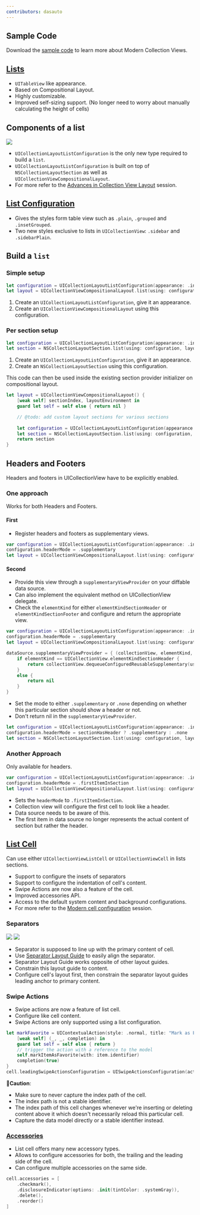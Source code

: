 ```yaml
---
contributors: dasauto
---
```

## Sample Code
Download the [sample code](https://developer.apple.com/documentation/uikit/views_and_controls/collection_views/implementing_modern_collection_views) to learn more about Modern Collection Views.

## [Lists](https://developer.apple.com/documentation/uikit/uicollectionviewcompositionallayout)
* `UITableView` like appearance.
* Based on Compositional Layout.
* Highly customizable.
* Improved self-sizing support. (No longer need to worry about manually calculating the height of cells)

## Components of a list
![][components_list]

* `UICollectionLayoutListConfiguration` is the only new type required to build a `list`.
* `UICollectionLayoutListConfiguration` is built on top of `NSCollectionLayoutSection` as well as `UICollectionViewCompositionalLayout`.
* For more refer to the [Advances in Collection View Layout](https://github.com/zntfdr/WWDC-Notes/blob/main/content/wwdc19/215) session.

## [List Configuration](https://developer.apple.com/documentation/uikit/uicollectionlayoutlistconfiguration)
* Gives the styles form table view such as `.plain`, `.grouped` and `.insetGrouped`.
* Two new styles exclusive to lists in `UICollectionView`: `.sidebar` and `.sidebarPlain`.

## Build a `list`
### Simple setup
```swift
let configuration = UICollectionLayoutListConfiguration(appearance: .insetGrouped)
let layout = UICollectionViewCompositionalLayout.list(using: configuration)
```

1. Create an `UICollectionLayoutListConfiguration`, give it an appearance.
2. Create an `UICollectionViewCompositionalLayout` using this configuration.

### Per section setup
```swift
let configuration = UICollectionLayoutListConfiguration(appearance: .insetGrouped)
let section = NSCollectionLayoutSection.list(using: configuration, layoutEnvironment: layoutEnvironment)
```

1. Create an `UICollectionLayoutListConfiguration`, give it an appearance.
2. Create an `NSCollectionLayoutSection` using this configuration.

This code can then be used inside the existing section provider initializer on compositional layout.

```swift
let layout = UICollectionViewCompositionalLayout() {
    [weak self] sectionIndex, layoutEnvironment in
    guard let self = self else { return nil }

    // @todo: add custom layout sections for various sections
  
    let configuration = UICollectionLayoutListConfiguration(appearance: .insetGrouped)
    let section = NSCollectionLayoutSection.list(using: configuration, layoutEnvironment: layoutEnvironment)
    return section
}
``` 

## Headers and Footers
Headers and footers in UICollectionView have to be explicitly enabled.

### One approach
Works for both Headers and Footers.

#### First
* Register headers and footers as supplementary views.

```swift
var configuration = UICollectionLayoutListConfiguration(appearance: .insetGrouped)
configuration.headerMode = .supplementary
let layout = UICollectionViewCompositionalLayout.list(using: configuration)
```


#### Second
* Provide this view through a `supplementaryViewProvider` on your diffable data source.
*  Can also implement the equivalent method on UICollectionView delegate.
* Check the `elementKind` for either `elementKindSectionHeader` or `elementKindSectionFooter` and configure and return the appropriate view.

```swift
var configuration = UICollectionLayoutListConfiguration(appearance: .insetGrouped)
configuration.headerMode = .supplementary
let layout = UICollectionViewCompositionalLayout.list(using: configuration)

dataSource.supplementaryViewProvider = { (collectionView, elementKind, indexPath) in
    if elementKind == UICollectionView.elementKindSectionHeader {
        return collectionView.dequeueConfiguredReusableSupplementary(using: header, for: indexPath)
    }
    else {
        return nil
    }
}

```
* Set the mode to either `.supplementary` or `.none` depending on whether this particular section should show a header or not. 
* Don't return nil in the `supplementaryViewProvider`.

```swift
let configuration = UICollectionLayoutListConfiguration(appearance: .insetGrouped)
configuration.headerMode = sectionHasHeader ? .supplementary : .none
let section = NSCollectionLayoutSection.list(using: configuration, layoutEnvironment: layoutEnvironment)
```

### Another Approach
Only available for headers.

```swift
var configuration = UICollectionLayoutListConfiguration(appearance: .insetGrouped)
configuration.headerMode = .firstItemInSection
let layout = UICollectionViewCompositionalLayout.list(using: configuration)
```
* Sets the `headerMode` to `.firstItemInSection`. 
* Collection view will configure the first cell to look like a header.
* Data source needs to be aware of this.
* The first item in data source no longer represents the actual content of section but rather the header.

## [List Cell](https://developer.apple.com/documentation/uikit/uicollectionviewlistcell)
Can use either `UICollectionViewListCell` or `UICollectionViewCell` in lists sections.

* Support to configure the insets of separators
* Support to configure the indentation of cell's content.
* Swipe Actions are now also a feature of the cell.
* Improved accessories API.
* Access to the default system content and background configurations.
* For more refer to the [Modern cell configuration](https://developer.apple.com/videos/play/wwdc2020/10027) session.

### Separators
![][wrong_separator]
![][right_separator]

* Separator is supposed to line up with the primary content of cell.
* Use [Separator Layout Guide](https://developer.apple.com/documentation/uikit/uicollectionviewlistcell/3601206-separatorlayoutguide) to easily align the separator.
* Separator Layout Guide works opposite of other layout guides. 
* Constrain this layout guide to content.
* Configure cell's layout first, then constrain the separator layout guides leading anchor to primary content.

### Swipe Actions
* Swipe actions are now a feature of list cell.
* Configure like cell content.
* Swipe Actions are only supported using a list configuration.

```swift
let markFavorite = UIContextualAction(style: .normal, title: "Mark as Favorite") {
	[weak self] (_, _, completion) in
	guard let self = self else { return }
	// trigger the action with a reference to the model
	self.markItemAsFavorite(with: item.identifier)
	completion(true)
}
cell.leadingSwipeActionsConfiguration = UISwipeActionsConfiguration(actions: [markFavorite])

```
🚨**Caution**:

* Make sure to never capture the index path of the cell.
* The index path is not a stable identifier.
* The index path of this cell changes whenever we're inserting or deleting content above it which doesn't necessarily reload this particular cell.
* Capture the data model directly or a stable identifier instead.

### [Accessories](https://developer.apple.com/documentation/uikit/uicollectionviewlistcell/3601206-separatorlayoutguide)
* List cell offers many new accessory types.
* Allows to configure accessories for both, the trailing and the leading side of the cell.
* Can configure multiple accessories on the same side.

```swift                                                   
cell.accessories = [ 
    .checkmark(), 
    .disclosureIndicator(options: .init(tintColor: .systemGray)), 
    .delete(),
    .reorder() 
]
```

[components_list]: ../../../images/notes/wwdc20/10026/components_list.png
[wrong_separator]: ../../../images/notes/wwdc20/10026/wrong_separator.png
[right_separator]: ../../../images/notes/wwdc20/10026/right_separator.png